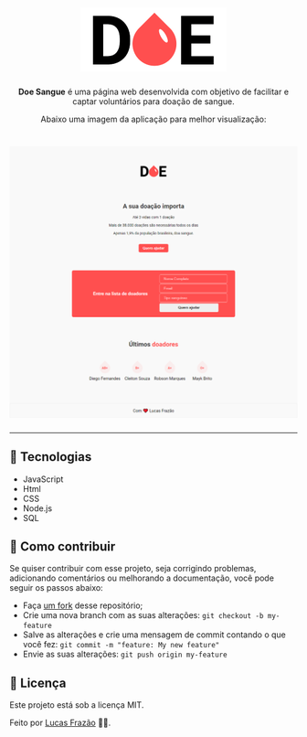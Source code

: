 <h1 align="center">
  <img alt="Logo Doe Sangue" src="logo2.png" />
</h1>

<p align="center"> <strong>Doe Sangue</strong> é uma página web desenvolvida com objetivo de facilitar e captar voluntários para doação de sangue. </p>

<p align="center"> Abaixo uma imagem da aplicação para melhor visualização: </p>

<h1 align="center">
  <img alt="Layout Página Principal" src="layout.png" />
</h1> 

---
## 🚀 Tecnologias
* JavaScript
* Html
* CSS
* Node.js
* SQL

## 🤔 Como contribuir
Se quiser contribuir com esse projeto, seja corrigindo problemas, adicionando comentários ou melhorando a documentação, você pode seguir os passos abaixo:
* Faça [um fork](https://help.github.com/pt/github/getting-started-with-github/fork-a-repo) desse repositório;
* Crie uma nova branch com as suas alterações: `git checkout -b my-feature`
* Salve as alterações e crie uma mensagem de commit contando o que você fez: `git commit -m "feature: My new feature"`
* Envie as suas alterações: `git push origin my-feature`


## 📝 Licença
Este projeto está sob a licença MIT.

Feito por [Lucas Frazão](https://www.linkedin.com/in/lucas-fraz%C3%A3o/) 👋🏻.